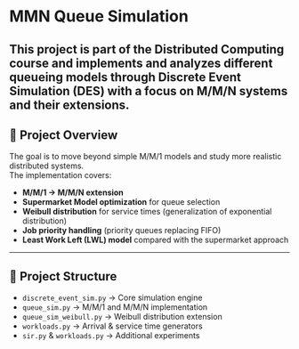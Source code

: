 # MMN Queue Simulation

This project is part of the **Distributed Computing** course and implements and analyzes different queueing models through **Discrete Event Simulation (DES)** with a focus on **M/M/N systems** and their extensions.
---

## 📌 Project Overview
The goal is to move beyond simple M/M/1 models and study more realistic distributed systems.  
The implementation covers:
- **M/M/1 → M/M/N extension**  
- **Supermarket Model optimization** for queue selection  
- **Weibull distribution** for service times (generalization of exponential distribution)  
- **Job priority handling** (priority queues replacing FIFO)  
- **Least Work Left (LWL) model** compared with the supermarket approach  

---

## 📂 Project Structure
- `discrete_event_sim.py` → Core simulation engine  
- `queue_sim.py` → M/M/1 and M/M/N implementation  
- `queue_sim_weibull.py` → Weibull distribution extension  
- `workloads.py` → Arrival & service time generators  
- `sir.py` & `workloads.py` → Additional experiments  

